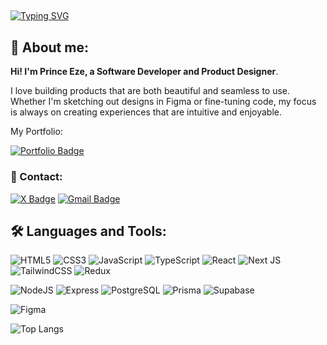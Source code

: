 
##

[![Typing SVG](https://readme-typing-svg.demolab.com?font=Fira+Code&weight=500&size=28&pause=1000&color=ffffff&width=435&lines=Frontend+Development;Backend+Development;Product+Design)](https://git.io/typing-svg)

## 📝 About me:

**Hi! I'm Prince Eze, a Software Developer and Product Designer**.

I love building products that are both beautiful and seamless to use. Whether I'm sketching out designs in Figma or fine-tuning code, my focus is always on creating experiences that are intuitive and enjoyable.

My Portfolio:

[![Portfolio Badge](https://img.shields.io/badge/Portfolio-princeeze.netlify.app-0077B5?style=flat-square&logo=ghostery&logoColor=white)](https://princeeze.netlify.app/)

### 📣 Contact:

[![X Badge](https://img.shields.io/badge/-Prince%20Eze-0077B5?style=flat-square&logo=X&logoColor=white&link=https://www.x.com/theprinceeze)](https://www.x.com/theprinceeze)
[![Gmail Badge](https://img.shields.io/badge/-Gmail-0077B5?style=flat-square&logo=Gmail&logoColor=white&link=mailto:pchidireeze@gmail.com)](mailto:pchidireeze@gmail.com)

## 🛠️ Languages and Tools:

![HTML5](https://img.shields.io/badge/html5-%23E34F26.svg?style=for-the-badge&logo=html5&logoColor=white)
![CSS3](https://img.shields.io/badge/css3-%231572B6.svg?style=for-the-badge&logo=css3&logoColor=white)
![JavaScript](https://img.shields.io/badge/javascript-%23323330.svg?style=for-the-badge&logo=javascript&logoColor=%23F7DF1E) ![TypeScript](https://img.shields.io/badge/typescript-%23007ACC.svg?style=for-the-badge&logo=typescript&logoColor=white)
![React](https://img.shields.io/badge/react-%2320232a.svg?style=for-the-badge&logo=react&logoColor=%2361DAFB)
![Next JS](https://img.shields.io/badge/Next-black?style=for-the-badge&logo=next.js&logoColor=white)
![TailwindCSS](https://img.shields.io/badge/tailwindcss-%2338B2AC.svg?style=for-the-badge&logo=tailwind-css&logoColor=white)
![Redux](https://img.shields.io/badge/redux-%23593d89.svg?style=for-the-badge&logo=redux&logoColor=white)

![NodeJS](https://img.shields.io/badge/node.js-6DA55F?style=for-the-badge&logo=node.js&logoColor=white)
![Express](https://img.shields.io/badge/express.js-%23404d59.svg?style=for-the-badge&logo=express&logoColor=%2361DAFB)
![PostgreSQL](https://img.shields.io/badge/PostgreSQL-316192?style=for-the-badge&logo=postgresql&logoColor=white)
![Prisma](https://img.shields.io/badge/Prisma-3982CE?style=for-the-badge&logo=Prisma&logoColor=white)
![Supabase](https://img.shields.io/badge/Supabase-3ECF8E?style=for-the-badge&logo=supabase&logoColor=white)

![Figma](https://img.shields.io/badge/figma-%23F24E1E.svg?style=for-the-badge&logo=figma&logoColor=white)

![Top Langs](https://github-readme-stats.vercel.app/api/top-langs/?username=princeeze&layout=compact&theme=transparent)
